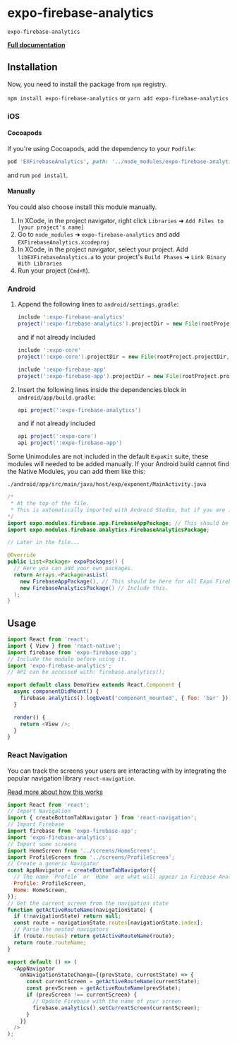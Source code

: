 # expo-firebase-analytics

`expo-firebase-analytics`

[**Full documentation**](https://rnfirebase.io/docs/master/analytics/reference/analytics)

## Installation

Now, you need to install the package from `npm` registry.

`npm install expo-firebase-analytics` or `yarn add expo-firebase-analytics`

### iOS

#### Cocoapods

If you're using Cocoapods, add the dependency to your `Podfile`:

```ruby
pod 'EXFirebaseAnalytics', path: '../node_modules/expo-firebase-analytics/ios'
```

and run `pod install`.

#### Manually

You could also choose install this module manually.

1.  In XCode, in the project navigator, right click `Libraries` ➜ `Add Files to [your project's name]`
2.  Go to `node_modules` ➜ `expo-firebase-analytics` and add `EXFirebaseAnalytics.xcodeproj`
3.  In XCode, in the project navigator, select your project. Add `libEXFirebaseAnalytics.a` to your project's `Build Phases` ➜ `Link Binary With Libraries`
4.  Run your project (`Cmd+R`).

### Android

1.  Append the following lines to `android/settings.gradle`:

    ```gradle
    include ':expo-firebase-analytics'
    project(':expo-firebase-analytics').projectDir = new File(rootProject.projectDir, '../node_modules/expo-firebase-analytics/android')
    ```

    and if not already included

    ```gradle
    include ':expo-core'
    project(':expo-core').projectDir = new File(rootProject.projectDir, '../node_modules/expo-core/android')

    include ':expo-firebase-app'
    project(':expo-firebase-app').projectDir = new File(rootProject.projectDir, '../node_modules/expo-firebase-app/android')
    ```

2.  Insert the following lines inside the dependencies block in `android/app/build.gradle`:
    ```gradle
    api project(':expo-firebase-analytics')
    ```
    and if not already included
    ```gradle
    api project(':expo-core')
    api project(':expo-firebase-app')
    ```

Some Unimodules are not included in the default `ExpoKit` suite, these modules will needed to be added manually.
If your Android build cannot find the Native Modules, you can add them like this:

`./android/app/src/main/java/host/exp/exponent/MainActivity.java`

```java
/*
 * At the top of the file.
 * This is automatically imported with Android Studio, but if you are in any other editor you will need to manually import the module.
*/
import expo.modules.firebase.app.FirebaseAppPackage; // This should be here for all Expo Firebase features.
import expo.modules.firebase.analytics.FirebaseAnalyticsPackage;

// Later in the file...

@Override
public List<Package> expoPackages() {
  // Here you can add your own packages.
  return Arrays.<Package>asList(
    new FirebaseAppPackage(), // This should be here for all Expo Firebase features.
    new FirebaseAnalyticsPackage() // Include this.
  );
}
```

## Usage

```javascript
import React from 'react';
import { View } from 'react-native';
import firebase from 'expo-firebase-app';
// Include the module before using it.
import 'expo-firebase-analytics';
// API can be accessed with: firebase.analytics();

export default class DemoView extends React.Component {
  async componentDidMount() {
    firebase.analytics().logEvent('component_mounted', { foo: 'bar' });
  }

  render() {
    return <View />;
  }
}
```

### React Navigation

You can track the screens your users are interacting with by integrating the popular navigation library `react-navigation`.

[Read more about how this works](https://reactnavigation.org/docs/en/screen-tracking.html)

```js
import React from 'react';
// Import Navigation
import { createBottomTabNavigator } from 'react-navigation';
// Import Firebase
import firebase from 'expo-firebase-app';
import 'expo-firebase-analytics';
// Import some screens
import HomeScreen from '../screens/HomeScreen';
import ProfileScreen from '../screens/ProfileScreen';
// Create a generic Navigator
const AppNavigator = createBottomTabNavigator({
  // The name `Profile` or `Home` are what will appear in Firebase Analytics.
  Profile: ProfileScreen,
  Home: HomeScreen,
});
// Get the current screen from the navigation state
function getActiveRouteName(navigationState) {
  if (!navigationState) return null;
  const route = navigationState.routes[navigationState.index];
  // Parse the nested navigators
  if (route.routes) return getActiveRouteName(route);
  return route.routeName;
}

export default () => (
  <AppNavigator
    onNavigationStateChange={(prevState, currentState) => {
      const currentScreen = getActiveRouteName(currentState);
      const prevScreen = getActiveRouteName(prevState);
      if (prevScreen !== currentScreen) {
        // Update Firebase with the name of your screen
        firebase.analytics().setCurrentScreen(currentScreen);
      }
    }}
  />
);
```
